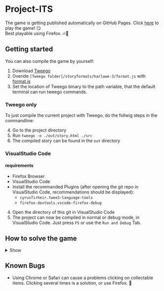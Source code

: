 # Project-ITS

The game is getting published automatically on GitHub Pages. Click [here](https://genfood.github.io/Project-ITS/out/) to play the game! 😏  
Best playable using Firefox. 🔥🦊

## Getting started

You can also compile the game by yourself:

1. Download [Tweego](https://www.motoslave.net/tweego/)
2. Overide `[Tweego folder]/storyformats/harlowe-3/format.js` with [format.js](./format.js)
3. Set the location of Tweego binary to the path variable, that the default terminal can run tweego commands.

### Tweego only

To just compile the current project with Tweego, do the follwig steps in the commandline:

4. Go to the project directory
5. Run `tweego -o ./out/story.html ./src`
6. The compiled story can be found in the `out` directory

### VisualStudio Code

#### requirements

- Firefox Browser
- VisualStudio Code
- Install the recommanded Plugins (after opening the git repo in VisualStudio Code, recommendations should be displayed):
  - `cyrusfirheir.twee3-language-tools`
  - `firefox-devtools.vscode-firefox-debug`

4. Open the directory of this git in VisualStudio Code
5. The project can now be compiled in normal or debug mode, in VisualStudio Code. Just press `F5` or use the `Run and Debug` Tab.  

## How to solve the game

<details><summary>Show</summary>
<p>

[Blue-Print](blue-print.md)

</p>
</details>

## Known Bugs

- Using Chrome or Safari can cause a problems clicking on collectable items. Clicking several times is a solution, or use Firefox. 🤡

